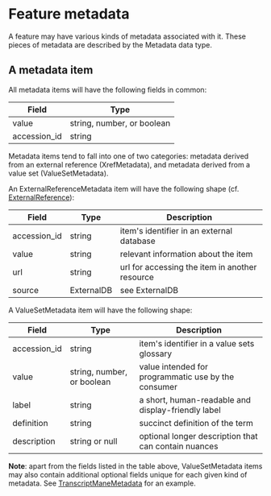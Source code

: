 # Feature metadata

A feature may have various kinds of metadata associated with it. These pieces of metadata are described by the Metadata data type.

## A metadata item

All metadata items will have the following fields in common:

| Field        | Type                        
|--------------|-----------------------------
| value        | string, number, or boolean
| accession_id | string

Metadata items tend to fall into one of two categories: metadata derived from an external reference (XrefMetadata), and metadata derived from a value set (ValueSetMetadata).

An ExternalReferenceMetadata item will have the following shape (cf. [ExternalReference](./external_reference.md)):

| Field          | Type        | Description |
|----------------|-------------|-------------|
| accession_id   | string      | item's identifier in an external database
| value          | string      | relevant information about the item
| url            | string      | url for accessing the item in another resource
| source         | ExternalDB  | see ExternalDB

A ValueSetMetadata item will have the following shape:

| Field          | Type                       | Description |
|----------------|----------------------------|-------------|
| accession_id   | string                     | item's identifier in a value sets glossary
| value          | string, number, or boolean | value intended for programmatic use by the consumer
| label          | string                     | a short, human-readable and display-friendly label
| definition     | string                     | succinct definition of the term
| description    | string or null             | optional longer description that can contain nuances

**Note**: apart from the fields listed in the table above, ValueSetMetadata items may also contain additional optional fields unique for each given kind of metadata. See [TranscriptManeMetadata](./transcript_metadata.md) for an example.
